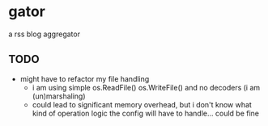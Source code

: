 # gator

a rss blog aggregator 

## TODO

- might have to refactor my file handling
    - i am using simple os.ReadFile() os.WriteFile() and no decoders (i am (un)marshaling)
    - could lead to significant memory overhead, but i don't know what kind of operation logic the config will have to handle... could be fine